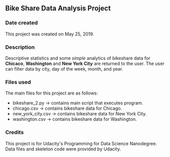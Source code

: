## Bike Share Data Analysis Project

### Date created
This project was created on May 25, 2019. 

### Description
Descriptive statistics and some _simple_ analytics of bikeshare data for **Chicaco**, **Washington** and **New York City** are returned to the user. The user can filter data by city, day of the week, month, and year.

### Files used
The main files for this project are as follows:

- bikeshare_2.py -> contains main script that executes program.
- chicago.csv -> contains bikeshare data for Chicago.
- new_york_city.csv -> contains bikeshare data for New York City.
- washington.csv -> contains bikeshare data for Washington.

### Credits
This project is for Udacity's Programming for Data Science Nanodegree. Data files and skeleton code were provided by Udacity. 

